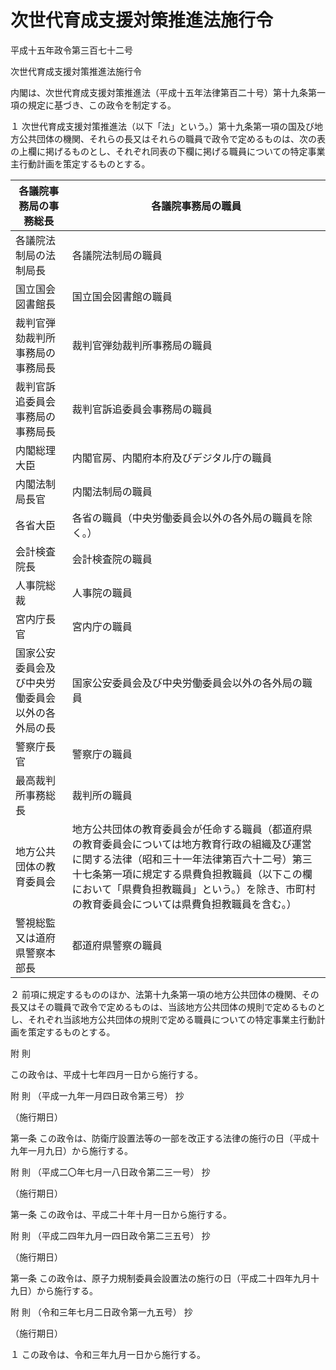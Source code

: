 # 次世代育成支援対策推進法施行令

平成十五年政令第三百七十二号

次世代育成支援対策推進法施行令

内閣は、次世代育成支援対策推進法（平成十五年法律第百二十号）第十九条第一項の規定に基づき、この政令を制定する。

１ 次世代育成支援対策推進法（以下「法」という。）第十九条第一項の国及び地方公共団体の機関、それらの長又はそれらの職員で政令で定めるものは、次の表の上欄に掲げるものとし、それぞれ同表の下欄に掲げる職員についての特定事業主行動計画を策定するものとする。

各議院事務局の事務総長 | 各議院事務局の職員  
---|---  
各議院法制局の法制局長 | 各議院法制局の職員  
国立国会図書館長 | 国立国会図書館の職員  
裁判官弾劾裁判所事務局の事務局長 | 裁判官弾劾裁判所事務局の職員  
裁判官訴追委員会事務局の事務局長 | 裁判官訴追委員会事務局の職員  
内閣総理大臣 | 内閣官房、内閣府本府及びデジタル庁の職員  
内閣法制局長官 | 内閣法制局の職員  
各省大臣 | 各省の職員（中央労働委員会以外の各外局の職員を除く。）  
会計検査院長 | 会計検査院の職員  
人事院総裁 | 人事院の職員  
宮内庁長官 | 宮内庁の職員  
国家公安委員会及び中央労働委員会以外の各外局の長 | 国家公安委員会及び中央労働委員会以外の各外局の職員  
警察庁長官 | 警察庁の職員  
最高裁判所事務総長 | 裁判所の職員  
地方公共団体の教育委員会 | 地方公共団体の教育委員会が任命する職員（都道府県の教育委員会については地方教育行政の組織及び運営に関する法律（昭和三十一年法律第百六十二号）第三十七条第一項に規定する県費負担教職員（以下この欄において「県費負担教職員」という。）を除き、市町村の教育委員会については県費負担教職員を含む。）  
警視総監又は道府県警察本部長 | 都道府県警察の職員  
  
２ 前項に規定するもののほか、法第十九条第一項の地方公共団体の機関、その長又はその職員で政令で定めるものは、当該地方公共団体の規則で定めるものとし、それぞれ当該地方公共団体の規則で定める職員についての特定事業主行動計画を策定するものとする。

附 則

この政令は、平成十七年四月一日から施行する。

附 則 （平成一九年一月四日政令第三号） 抄

（施行期日）

第一条 この政令は、防衛庁設置法等の一部を改正する法律の施行の日（平成十九年一月九日）から施行する。

附 則 （平成二〇年七月一八日政令第二三一号） 抄

（施行期日）

第一条 この政令は、平成二十年十月一日から施行する。

附 則 （平成二四年九月一四日政令第二三五号） 抄

（施行期日）

第一条 この政令は、原子力規制委員会設置法の施行の日（平成二十四年九月十九日）から施行する。

附 則 （令和三年七月二日政令第一九五号） 抄

（施行期日）

１ この政令は、令和三年九月一日から施行する。
